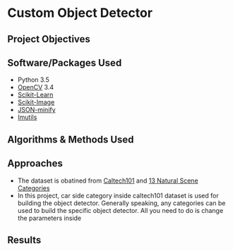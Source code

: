 # Custom Object Detector
## Project Objectives


## Software/Packages Used
* Python 3.5
* [OpenCV](https://docs.opencv.org/3.4.1/) 3.4
* [Scikit-Learn](http://scikit-learn.org/stable/)
* [Scikit-Image](http://scikit-image.org/docs/0.13.x/)
* [JSON-minify](https://github.com/getify/JSON.minify/tree/python)
* [Imutils](https://github.com/jrosebr1/imutils)

## Algorithms & Methods Used


## Approaches
* The dataset is obatined from [Caltech101](http://www.vision.caltech.edu/Image_Datasets/Caltech101/) and [13 Natural Scene Categories](http://vision.stanford.edu/resources_links.html)
* In this project, car side category inside caltech101 dataset is used for building the object detector. Generally speaking, any categories can be used to build the specific object detector. All you need to do is change the parameters inside 
## Results
